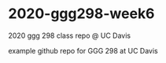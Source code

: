# 2020-ggg298-week6
2020 ggg 298 class repo @ UC Davis

example github repo for GGG 298 at UC Davis
